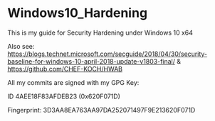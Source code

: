 # Windows10_Hardening

This is my guide for Security Hardening under Windows 10 x64

Also see: https://blogs.technet.microsoft.com/secguide/2018/04/30/security-baseline-for-windows-10-april-2018-update-v1803-final/ & https://github.com/CHEF-KOCH/HWAB

All my commits are signed with my GPG Key:

ID 4AEE18F83AFDEB23 (0x620F071D)

Fingerprint: 3D3AA8EA763AA97DA252071497F9E213620F071D
